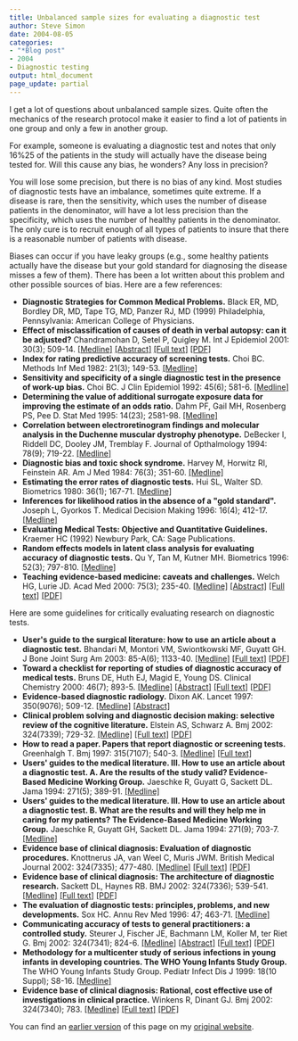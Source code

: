 ```yaml
---
title: Unbalanced sample sizes for evaluating a diagnostic test
author: Steve Simon
date: 2004-08-05
categories:
- "*Blog post"
- 2004
- Diagnostic testing
output: html_document
page_update: partial
---
```

I get a lot of questions about unbalanced sample sizes. Quite often the
mechanics of the research protocol make it easier to find a lot of
patients in one group and only a few in another group.

For example, someone is evaluating a diagnostic test and notes that only
16%25 of the patients in the study will actually have the disease being
tested for. Will this cause any bias, he wonders? Any loss in precision?

You will lose some precision, but there is no bias of any kind. Most
studies of diagnostic tests have an imbalance, sometimes quite extreme.
If a disease is rare, then the sensitivity, which uses the number of
disease patients in the denominator, will have a lot less precision than
the specificity, which uses the number of healthy patients in the
denominator. The only cure is to recruit enough of all types of patients
to insure that there is a reasonable number of patients with disease.

Biases can occur if you have leaky groups (e.g., some healthy patients
actually have the disease but your gold standard for diagnosing the
disease misses a few of them). There has been a lot written about this
problem and other possible sources of bias. Here are a few references:

-   **Diagnostic Strategies for Common Medical Problems.** Black ER, MD,
    Bordley DR, MD, Tape TG, MD, Panzer RJ, MD (1999) Philadelphia,
    Pennsylvania: American College of Physicians.
-   **Effect of misclassification of causes of death in verbal autopsy:
    can it be adjusted?** Chandramohan D, Setel P, Quigley M. Int J
    Epidemiol 2001: 30(3); 509-14.
    [\[Medline\]](http://www.ncbi.nlm.nih.gov/entrez/query.fcgi?cmd=Retrieve&db=PubMed&list_uids=11416073&dopt=Abstract)
    [\[Abstract\]](http://ije.oupjournals.org/cgi/content/abstract/30/3/509)
    [\[Full
    text\]](http://ije.oupjournals.org/cgi/content/full/30/3/509)
    [\[PDF\]](http://ije.oupjournals.org/cgi/reprint/30/3/509.pdf)
-   **Index for rating predictive accuracy of screening tests.** Choi
    BC. Methods Inf Med 1982: 21(3); 149-53.
    [\[Medline\]](http://www.ncbi.nlm.nih.gov/entrez/query.fcgi?cmd=Retrieve&db=PubMed&list_uids=7132781&dopt=Abstract)
-   **Sensitivity and specificity of a single diagnostic test in the
    presence of work-up bias.** Choi BC. J Clin Epidemiol 1992: 45(6);
    581-6.
    [\[Medline\]](http://www.ncbi.nlm.nih.gov/entrez/query.fcgi?cmd=Retrieve&db=PubMed&list_uids=1607897&dopt=Abstract)
-   **Determining the value of additional surrogate exposure data for
    improving the estimate of an odds ratio.** Dahm PF, Gail MH,
    Rosenberg PS, Pee D. Stat Med 1995: 14(23); 2581-98.
    [\[Medline\]](http://www.ncbi.nlm.nih.gov/entrez/query.fcgi?cmd=Retrieve&db=PubMed&list_uids=8210823&dopt=Abstract)
-   **Correlation between electroretinogram findings and molecular
    analysis in the Duchenne muscular dystrophy phenotype.** DeBecker I,
    Riddell DC, Dooley JM, Tremblay F. Journal of Opthalmology 1994:
    78(9); 719-22.
    [\[Medline\]](http://www.ncbi.nlm.nih.gov/entrez/query.fcgi?cmd=Retrieve&db=PubMed&list_uids=7947555&dopt=Abstract)
-   **Diagnostic bias and toxic shock syndrome.** Harvey M, Horwitz RI,
    Feinstein AR. Am J Med 1984: 76(3); 351-60.
    [\[Medline\]](http://www.ncbi.nlm.nih.gov/entrez/query.fcgi?cmd=Retrieve&db=PubMed&list_uids=6702872&dopt=Abstract)
-   **Estimating the error rates of diagnostic tests.** Hui SL, Walter
    SD. Biometrics 1980: 36(1); 167-71.
    [\[Medline\]](http://www.ncbi.nlm.nih.gov/entrez/query.fcgi?cmd=Retrieve&db=PubMed&list_uids=7370371&dopt=Abstract)
-   **Inferences for likelihood ratios in the absence of a "gold
    standard".** Joseph L, Gyorkos T. Medical Decision Making 1996:
    16(4); 412-17.
    [\[Medline\]](http://www.ncbi.nlm.nih.gov/entrez/query.fcgi?cmd=Retrieve&db=PubMed&list_uids=8912303&dopt=Abstract)
-   **Evaluating Medical Tests: Objective and Quantitative Guidelines.**
    Kraemer HC (1992) Newbury Park, CA: Sage Publications.
-   **Random effects models in latent class analysis for evaluating
    accuracy of diagnostic tests.** Qu Y, Tan M, Kutner MH. Biometrics
    1996: 52(3); 797-810.
    [\[Medline\]](http://www.ncbi.nlm.nih.gov/entrez/query.fcgi?cmd=Retrieve&db=PubMed&list_uids=8805757&dopt=Abstract)
-   **Teaching evidence-based medicine: caveats and challenges.** Welch
    HG, Lurie JD. Acad Med 2000: 75(3); 235-40.
    [\[Medline\]](http://www.ncbi.nlm.nih.gov/entrez/query.fcgi?cmd=Retrieve&db=PubMed&list_uids=10724310&dopt=Abstract)
    [\[Abstract\]](http://www.academicmedicine.org/cgi/content/abstract/75/3/235)
    [\[Full
    text\]](http://www.academicmedicine.org/cgi/content/full/75/3/235)
    [\[PDF\]](http://www.academicmedicine.org/cgi/content/full/75/3/235)

Here are some guidelines for critically evaluating research on
diagnostic tests.

-   **User's guide to the surgical literature: how to use an article
    about a diagnostic test.** Bhandari M, Montori VM, Swiontkowski MF,
    Guyatt GH. J Bone Joint Surg Am 2003: 85-A(6); 1133-40.
    [\[Medline\]](http://www.ncbi.nlm.nih.gov/entrez/query.fcgi?cmd=Retrieve&db=PubMed&list_uids=12784015&dopt=Abstract)
    [\[Full text\]](http://www.ejbjs.org/cgi/content/full/85/6/1133)
    [\[PDF\]](http://www.ejbjs.org/cgi/reprint/85/6/1133.pdf)
-   **Toward a checklist for reporting of studies of diagnostic accuracy
    of medical tests.** Bruns DE, Huth EJ, Magid E, Young DS. Clinical
    Chemistry 2000: 46(7); 893-5.
    [\[Medline\]](http://www.ncbi.nlm.nih.gov/entrez/query.fcgi?cmd=Retrieve&db=PubMed&list_uids=10894829&dopt=Abstract)
    [\[Abstract\]](http://www.clinchem.org/cgi/content/abstract/46/7/893)
    [\[Full text\]](http://www.clinchem.org/cgi/content/full/46/7/893)
    [\[PDF\]](http://www.clinchem.org/cgi/reprint/46/7/893.pdf)
-   **Evidence-based diagnostic radiology.** Dixon AK. Lancet 1997:
    350(9076); 509-12.
    [\[Medline\]](http://www.ncbi.nlm.nih.gov/entrez/query.fcgi?cmd=Retrieve&db=PubMed&list_uids=9274596&dopt=Abstract)
    [\[Abstract\]](http://dx.doi.org/10.1016/S0140-6736(97)06100-X)
-   **Clinical problem solving and diagnostic decision making: selective
    review of the cognitive literature.** Elstein AS, Schwarz A. Bmj
    2002: 324(7339); 729-32.
    [\[Medline\]](http://www.ncbi.nlm.nih.gov/entrez/query.fcgi?cmd=Retrieve&db=PubMed&list_uids=11909793&dopt=Abstract)
    [\[Full text\]](http://bmj.com/cgi/content/full/324/7339/729)
    [\[PDF\]](http://bmj.com/cgi/reprint/324/7339/729.pdf)
-   **How to read a paper. Papers that report diagnostic or screening
    tests.** Greenhalgh T. Bmj 1997: 315(7107); 540-3.
    [\[Medline\]](http://www.ncbi.nlm.nih.gov/entrez/query.fcgi?cmd=Retrieve&db=PubMed&list_uids=9329312&dopt=Abstract)
    [\[Full text\]](http://bmj.com/cgi/content/full/315/7107/540)
-   **Users' guides to the medical literature. III. How to use an
    article about a diagnostic test. A. Are the results of the study
    valid? Evidence-Based Medicine Working Group.** Jaeschke R, Guyatt
    G, Sackett DL. Jama 1994: 271(5); 389-91.
    [\[Medline\]](http://www.ncbi.nlm.nih.gov/entrez/query.fcgi?cmd=Retrieve&db=PubMed&list_uids=8283589&dopt=Abstract)
-   **Users' guides to the medical literature. III. How to use an
    article about a diagnostic test. B. What are the results and will
    they help me in caring for my patients? The Evidence-Based Medicine
    Working Group.** Jaeschke R, Guyatt GH, Sackett DL. Jama 1994:
    271(9); 703-7.
    [\[Medline\]](http://www.ncbi.nlm.nih.gov/entrez/query.fcgi?cmd=Retrieve&db=PubMed&list_uids=8309035&dopt=Abstract)
-   **Evidence base of clinical diagnosis: Evaluation of diagnostic
    procedures.** Knottnerus JA, van Weel C, Muris JWM. British Medical
    Journal 2002: 324(7335); 477-480.
    [\[Medline\]](http://www.ncbi.nlm.nih.gov/entrez/query.fcgi?cmd=Retrieve&db=PubMed&list_uids=11859054&dopt=Abstract)
    [\[Full text\]](http://bmj.com/cgi/content/full/324/7335/477)
    [\[PDF\]](http://bmj.com/cgi/reprint/324/7335/477.pdf)
-   **Evidence base of clinical diagnosis: The architecture of
    diagnostic research.** Sackett DL, Haynes RB. BMJ 2002: 324(7336);
    539-541.
    [\[Medline\]](http://www.ncbi.nlm.nih.gov/entrez/query.fcgi?cmd=Retrieve&db=PubMed&list_uids=11872558&dopt=Abstract)
    [\[Full text\]](http://bmj.com/cgi/content/full/324/7336/539)
    [\[PDF\]](http://bmj.com/cgi/reprint/324/7336/539.pdf)
-   **The evaluation of diagnostic tests: principles, problems, and new
    developments.** Sox HC. Annu Rev Med 1996: 47; 463-71.
    [\[Medline\]](http://www.ncbi.nlm.nih.gov/entrez/query.fcgi?cmd=Retrieve&db=PubMed&list_uids=8712795&dopt=Abstract)
-   **Communicating accuracy of tests to general practitioners: a
    controlled study.** Steurer J, Fischer JE, Bachmann LM, Koller M,
    ter Riet G. Bmj 2002: 324(7341); 824-6.
    [\[Medline\]](http://www.ncbi.nlm.nih.gov/entrez/query.fcgi?cmd=Retrieve&db=PubMed&list_uids=11934776&dopt=Abstract)
    [\[Abstract\]](http://bmj.com/cgi/content/abstract/324/7341/824)
    [\[Full text\]](http://bmj.com/cgi/content/full/324/7341/824)
    [\[PDF\]](http://bmj.com/cgi/reprint/324/7341/824.pdf)
-   **Methodology for a multicenter study of serious infections in young
    infants in developing countries. The WHO Young Infants Study
    Group.** The WHO Young Infants Study Group. Pediatr Infect Dis J
    1999: 18(10 Suppl); S8-16.
    [\[Medline\]](http://www.ncbi.nlm.nih.gov/entrez/query.fcgi?cmd=Retrieve&db=PubMed&list_uids=10530568&dopt=Abstract)
-   **Evidence base of clinical diagnosis: Rational, cost effective use
    of investigations in clinical practice.** Winkens R, Dinant GJ. Bmj
    2002: 324(7340); 783.
    [\[Medline\]](http://www.ncbi.nlm.nih.gov/entrez/query.fcgi?cmd=Retrieve&db=PubMed&list_uids=11924663&dopt=Abstract)
    [\[Full text\]](http://bmj.com/cgi/content/full/324/7340/783)
    [\[PDF\]](http://bmj.com/cgi/reprint/324/7340/783.pdf)

You can find an [earlier version](http://www.pmean.com/04/diagnostic.html) of this page on my [original website](http://www.pmean.com/original_site.html).
